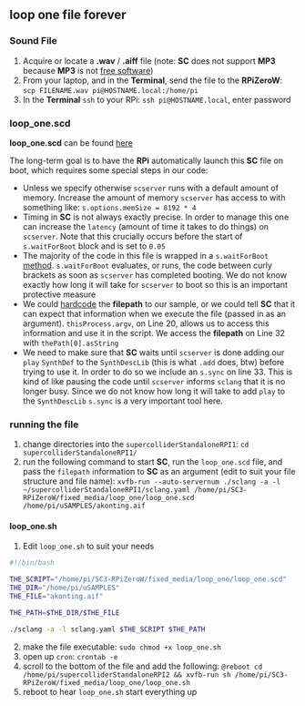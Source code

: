 ## loop one file forever

### Sound File

1. Acquire or locate a **.wav** / **.aiff** file (note: **SC** does not support **MP3** because **MP3** is not [free software](https://en.wikipedia.org/wiki/Free_software))
2. From your laptop, and in the **Terminal**, send the file to the **RPiZeroW**: `scp FILENAME.wav pi@HOSTNAME.local:/home/pi`
3. In the **Terminal** `ssh` to your RPi: `ssh pi@HOSTNAME.local`, enter password


### loop_one.scd

**loop_one.scd** can be found [here](https://github.com/caseyanderson/SC3-RPiZeroW/blob/master/fixed_media/loop_one/loop_one.scd)

The long-term goal is to have the **RPi** automatically launch this **SC** file on boot, which requires some special steps in our code:
* Unless we specify otherwise `scserver` runs with a default amount of memory. Increase the amount of memory `scserver` has access to with something like: `s.options.memSize = 8192 * 4`
* Timing in **SC** is not always exactly precise. In order to manage this one can increase the `latency` (amount of time it takes to do things) on `scserver`. Note that this crucially occurs before the start of `s.waitForBoot` block and is set to `0.05`
* The majority of the code in this file is wrapped in a `s.waitForBoot` [method](https://en.wikipedia.org/wiki/Method_(computer_programming)). `s.waitForBoot` evaluates, or runs, the code between curly brackets as soon as `scserver` has completed booting. We do not know exactly how long it will take for `scserver` to boot so this is an important protective measure
* We could [hardcode](https://en.wikipedia.org/wiki/Hard_coding) the **filepath** to our sample, or we could tell **SC** that it can expect that information when we execute the file (passed in as an argument). `thisProcess.argv`, on Line 20, allows us to access this information and use it in the script. We access the **filepath** on Line 32 with `thePath[0].asString`
* We need to make sure that **SC** waits until `scserver` is done adding our `play` `SynthDef` to the `SynthDescLib` (this is what `.add` does, btw) before trying to use it. In order to do so we include an `s.sync` on line 33. This is kind of like pausing the code until  `scserver` informs `sclang` that it is no longer busy. Since we do not know how long it will take to add `play` to the `SynthDescLib` `s.sync` is a very important tool here.


### running the file

1. change directories into the `supercolliderStandaloneRPI1`: `cd supercolliderStandaloneRPI1/`
2. run the following command to start **SC**, run the `loop_one.scd` file, and pass the `filepath` information to **SC** as an argument (edit to suit your file structure and file name): `xvfb-run --auto-servernum ./sclang -a -l ~/supercolliderStandaloneRPI1/sclang.yaml /home/pi/SC3-RPiZeroW/fixed_media/loop_one/loop_one.scd /home/pi/uSAMPLES/akonting.aif`


#### loop_one.sh

1. Edit `loop_one.sh` to suit your needs

```sh
#!/bin/bash

THE_SCRIPT="/home/pi/SC3-RPiZeroW/fixed_media/loop_one/loop_one.scd"
THE_DIR="/home/pi/uSAMPLES"
THE_FILE="akonting.aif"

THE_PATH=$THE_DIR/$THE_FILE

./sclang -a -l sclang.yaml $THE_SCRIPT $THE_PATH

```

2. make the file executable: `sudo chmod +x loop_one.sh`
3. open up `cron`: `crontab -e`
4. scroll to the bottom of the file and add the following: `@reboot cd /home/pi/supercolliderStandaloneRPI2 && xvfb-run sh /home/pi/SC3-RPiZeroW/fixed_media/loop_one/loop_one.sh`
5. reboot to hear `loop_one.sh` start everything up
